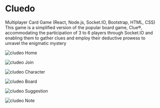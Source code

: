 # Cluedo
Multiplayer Card Game (React, Node.js, Socket.IO, Bootstrap, HTML, CSS)
This game is a simplified version of the popular board game, Clue®, accommodating the participation of 3 to 6 players through Socket.IO and enabling them to gather clues and employ their deductive prowess to unravel the enigmatic mystery

![cludeo Home](/front-end/src/images/d1.png)

![cludeo Join](/front-end/src/images/d2.png)

![cludeo Character](/front-end/src/images/d3.png)

![cludeo Board](/front-end/src/images/d4.png)

![cludeo Suggestion](/front-end/src/images/d5.png)

![cludeo Note](/front-end/src/images/d6.png)



